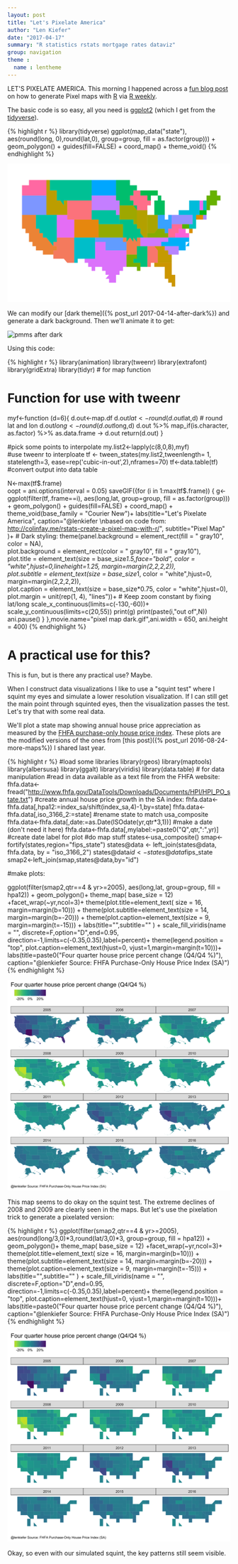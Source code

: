 ```yaml
---
layout: post
title: "Let's Pixelate America"
author: "Len Kiefer"
date: "2017-04-17"
summary: "R statistics rstats mortgage rates dataviz"
group: navigation
theme :
  name : lentheme
---
```


LET'S PIXELATE AMERICA.  This morning I happened across a [fun blog post](http://colinfay.me/rstats-create-a-pixel-map-with-r/) on how to generate Pixel maps with [R](https://www.r-project.org/) via [R weekly](https://rweekly.org/).

The basic code is so easy, all you need is [ggplot2](http://ggplot2.tidyverse.org/) (which I get from the [tidyverse](http://tidyverse.org/)).


{% highlight r %}
library(tidyverse)
ggplot(map_data("state"), aes(round(long, 0),round(lat,0), 
                              group=group, fill = as.factor(group))) +
  geom_polygon() +
  guides(fill=FALSE) +
  coord_map() +
  theme_void()
{% endhighlight %}

![plot of chunk 04-17-2017-pixel-1](/img/Rfig/04-17-2017-pixel-1-1.svg)

We can modify our [dark theme]({% post_url 2017-04-14-after-dark%}) and generate a dark background.  Then we'll animate it to get:

<img src="{{ site.url }}/img/charts_apr_17_2017/pixel map dark.gif" 
alt="pmms after dark"/>

Using this code:


{% highlight r %}
library(animation)
library(tweenr)
library(extrafont)
library(gridExtra)
library(tidyr)  # for map function

 #  Function for use with tweenr
  myf<-function (d=6){
    d.out<-map.df
    d.out$lat<-round(d.out$lat,d) # round lat and lon
    d.out$long<-round(d.out$long,d)
    d.out %>% map_if(is.character, as.factor) %>% as.data.frame -> d.out
    return(d.out)
  }

 #pick some points to interpolate
  my.list2<-lapply(c(8,0,8),myf)  
  #use tweenr to interploate
  tf <- tween_states(my.list2,tweenlength= 1,
                     statelength=3, ease=rep('cubic-in-out',2),nframes=70)
  tf<-data.table(tf) #convert output into data table
  

N<-max(tf$.frame)  
oopt = ani.options(interval = 0.05)
saveGIF({for (i in 1:max(tf$.frame)) {
  g<-
    ggplot(filter(tf,.frame==i), 
           aes(long,lat, group=group, fill = as.factor(group))) +
    geom_polygon() +
    guides(fill=FALSE) +
    coord_map() + theme_void(base_family = "Courier New")+
    labs(title="Let's Pixelate America",
         caption="@lenkiefer \nbased on code from:         http://colinfay.me/rstats-create-a-pixel-map-with-r/",
        subtitle="Pixel Map" )+
    # Dark styling:
    theme(panel.background = element_rect(fill = " gray10", color  =  NA),  
          plot.background = element_rect(color = " gray10", fill = " gray10"),  
          plot.title = element_text(size = base_size*1.5,face="bold", 
                                    color = "white",hjust=0,lineheight=1.25,
                                    margin=margin(2,2,2,2)),  
            plot.subtitle = element_text(size = base_size*1, 
                                         color = "white",hjust=0, 
                                         margin=margin(2,2,2,2)),  
            plot.caption = element_text(size = base_size*0.75, 
                                        color = "white",hjust=0),  
            plot.margin = unit(rep(1, 4), "lines"))+
      # Keep zoom constant by fixing lat/long
      scale_x_continuous(limits=c(-130,-60))+
      scale_y_continuous(limits=c(20,55))
    print(g)
    print(paste(i,"out of",N))
    ani.pause()
    }
},movie.name="pixel map dark.gif",ani.width = 650, ani.height = 400)
{% endhighlight %}

# A practical use for this?

This is fun, but is there any practical use?  Maybe.

When I construct data visualizations I like to use a "squint test" where I squint my eyes and simulate a lower resolution visualization.  If I can still get the main point through squinted eyes, then the visualization passes the test.  Let's try that with some real data. 

We'll plot a state map showing annual house price appreciation as measured by the [FHFA purchase-only house price index](https://www.fhfa.gov/DataTools/Downloads/pages/house-price-index.aspx). These plots are the modified versions of the ones from [this post]({% post_url 2016-08-24-more-maps%}) I shared last year.


{% highlight r %}
#load some libraries
library(rgeos)
library(maptools)
library(albersusa)
library(ggalt)
library(viridis)
library(data.table) # for data manipulation
#read in data available as a text file from the FHFA website:
fhfa.data<-fread("http://www.fhfa.gov/DataTools/Downloads/Documents/HPI/HPI_PO_state.txt")
#create annual house price growth in the SA index:
fhfa.data<-fhfa.data[,hpa12:=index_sa/shift(index_sa,4)-1,by=state]
fhfa.data<-fhfa.data[,iso_3166_2:=state]  #rename state to match usa_composite
fhfa.data<-fhfa.data[,date:=as.Date(ISOdate(yr,qtr*3,1))] #make a date (don't need it here)
fhfa.data<-fhfa.data[,mylabel:=paste0("Q",qtr,":",yr)]  #create date label for plot
#do map stuff
states<-usa_composite()
smap<-fortify(states,region="fips_state")
states@data <- left_join(states@data, fhfa.data, by = "iso_3166_2")
states@data$id<-states@data$fips_state
smap2<-left_join(smap,states@data,by="id")

#make plots:

ggplot(filter(smap2,qtr==4 & yr>=2005), 
             aes(long,lat, group=group, fill = hpa12)) +
      geom_polygon()+
      theme_map( base_size = 12) +facet_wrap(~yr,ncol=3)+
  theme(plot.title=element_text( size = 16, margin=margin(b=10))) +
  theme(plot.subtitle=element_text(size = 14, margin=margin(b=-20))) +
  theme(plot.caption=element_text(size = 9, margin=margin(t=-15))) +
  labs(title="",subtitle="" ) +
  scale_fill_viridis(name = "", discrete=F,option="D",end=0.95,
                     direction=-1,limits=c(-0.35,0.35),label=percent)+
  theme(legend.position = "top", 
        plot.caption=element_text(hjust=0,                                                                  vjust=1,margin=margin(t=10)))+
  labs(title=paste0("Four quarter house price percent change (Q4/Q4 %)"),
       caption="@lenkiefer Source: FHFA Purchase-Only House Price Index (SA)")
{% endhighlight %}

![plot of chunk 04-17-2017-hpi-1](/img/Rfig/04-17-2017-hpi-1-1.svg)

This map seems to do okay on the squint test.  The extreme declines of 2008 and 2009 are clearly seen in the maps.  But let's use the pixelation trick to generate a pixelated version:



{% highlight r %}
ggplot(filter(smap2,qtr==4 & yr>=2005), 
             aes(round(long/3,0)*3,round(lat/3,0)*3, group=group, fill = hpa12)) +
      geom_polygon()+
      theme_map( base_size = 12) +facet_wrap(~yr,ncol=3)+
  theme(plot.title=element_text( size = 16, margin=margin(b=10))) +
  theme(plot.subtitle=element_text(size = 14, margin=margin(b=-20))) +
  theme(plot.caption=element_text(size = 9, margin=margin(t=-15))) +
  labs(title="",subtitle="" ) +
  scale_fill_viridis(name = "", discrete=F,option="D",end=0.95,
                     direction=-1,limits=c(-0.35,0.35),label=percent)+
  theme(legend.position = "top", 
        plot.caption=element_text(hjust=0,                                                                  vjust=1,margin=margin(t=10)))+
  labs(title=paste0("Four quarter house price percent change (Q4/Q4 %)"),
       caption="@lenkiefer Source: FHFA Purchase-Only House Price Index (SA)")
{% endhighlight %}

![plot of chunk 04-17-2017-hpi-2](/img/Rfig/04-17-2017-hpi-2-1.svg)

Okay, so even with our simulated squint, the key patterns still seem visible.  


